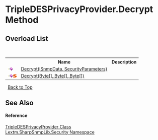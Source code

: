 # TripleDESPrivacyProvider.Decrypt Method 
 


## Overload List
&nbsp;<table><tr><th></th><th>Name</th><th>Description</th></tr><tr><td>![Public method](media/pubmethod.gif "Public method")</td><td><a href="M_Lextm_SharpSnmpLib_Security_TripleDESPrivacyProvider_Decrypt">Decrypt(ISnmpData, SecurityParameters)</a></td><td /></tr><tr><td>![Public method](media/pubmethod.gif "Public method")![Static member](media/static.gif "Static member")</td><td><a href="M_Lextm_SharpSnmpLib_Security_TripleDESPrivacyProvider_Decrypt_1">Decrypt(Byte[], Byte[], Byte[])</a></td><td /></tr></table>&nbsp;
<a href="#tripledesprivacyprovider.decrypt-method">Back to Top</a>

## See Also


#### Reference
<a href="T_Lextm_SharpSnmpLib_Security_TripleDESPrivacyProvider">TripleDESPrivacyProvider Class</a><br /><a href="N_Lextm_SharpSnmpLib_Security">Lextm.SharpSnmpLib.Security Namespace</a><br />
